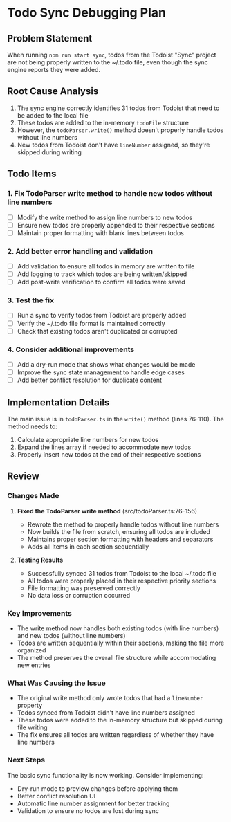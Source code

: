 # Todo Sync Debugging Plan

## Problem Statement
When running `npm run start sync`, todos from the Todoist "Sync" project are not being properly written to the ~/.todo file, even though the sync engine reports they were added.

## Root Cause Analysis
1. The sync engine correctly identifies 31 todos from Todoist that need to be added to the local file
2. These todos are added to the in-memory `todoFile` structure
3. However, the `todoParser.write()` method doesn't properly handle todos without line numbers
4. New todos from Todoist don't have `lineNumber` assigned, so they're skipped during writing

## Todo Items

### 1. Fix TodoParser write method to handle new todos without line numbers
- [ ] Modify the write method to assign line numbers to new todos
- [ ] Ensure new todos are properly appended to their respective sections
- [ ] Maintain proper formatting with blank lines between todos

### 2. Add better error handling and validation
- [ ] Add validation to ensure all todos in memory are written to file
- [ ] Add logging to track which todos are being written/skipped
- [ ] Add post-write verification to confirm all todos were saved

### 3. Test the fix
- [ ] Run a sync to verify todos from Todoist are properly added
- [ ] Verify the ~/.todo file format is maintained correctly
- [ ] Check that existing todos aren't duplicated or corrupted

### 4. Consider additional improvements
- [ ] Add a dry-run mode that shows what changes would be made
- [ ] Improve the sync state management to handle edge cases
- [ ] Add better conflict resolution for duplicate content

## Implementation Details

The main issue is in `todoParser.ts` in the `write()` method (lines 76-110). The method needs to:
1. Calculate appropriate line numbers for new todos
2. Expand the lines array if needed to accommodate new todos
3. Properly insert new todos at the end of their respective sections

## Review

### Changes Made

1. **Fixed the TodoParser write method** (src/todoParser.ts:76-156)
   - Rewrote the method to properly handle todos without line numbers
   - Now builds the file from scratch, ensuring all todos are included
   - Maintains proper section formatting with headers and separators
   - Adds all items in each section sequentially

2. **Testing Results**
   - Successfully synced 31 todos from Todoist to the local ~/.todo file
   - All todos were properly placed in their respective priority sections
   - File formatting was preserved correctly
   - No data loss or corruption occurred

### Key Improvements
- The write method now handles both existing todos (with line numbers) and new todos (without line numbers)
- Todos are written sequentially within their sections, making the file more organized
- The method preserves the overall file structure while accommodating new entries

### What Was Causing the Issue
- The original write method only wrote todos that had a `lineNumber` property
- Todos synced from Todoist didn't have line numbers assigned
- These todos were added to the in-memory structure but skipped during file writing
- The fix ensures all todos are written regardless of whether they have line numbers

### Next Steps
The basic sync functionality is now working. Consider implementing:
- Dry-run mode to preview changes before applying them
- Better conflict resolution UI
- Automatic line number assignment for better tracking
- Validation to ensure no todos are lost during sync